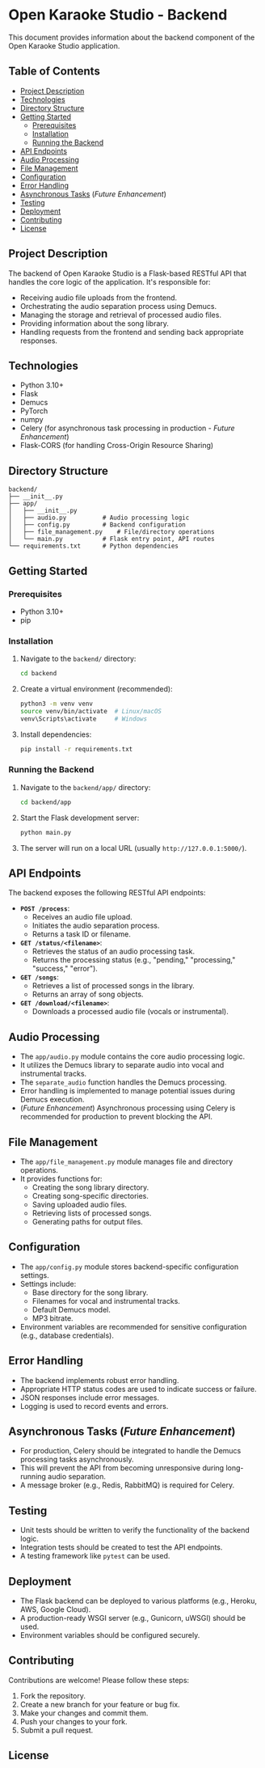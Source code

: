 # Open Karaoke Studio - Backend

This document provides information about the backend component of the Open Karaoke Studio application.

## Table of Contents

* [Project Description](#project-description)
* [Technologies](#technologies)
* [Directory Structure](#directory-structure)
* [Getting Started](#getting-started)
    * [Prerequisites](#prerequisites)
    * [Installation](#installation)
    * [Running the Backend](#running-the-backend)
* [API Endpoints](#api-endpoints)
* [Audio Processing](#audio-processing)
* [File Management](#file-management)
* [Configuration](#configuration)
* [Error Handling](#error-handling)
* [Asynchronous Tasks](#asynchronous-tasks) (*Future Enhancement*)
* [Testing](#testing)
* [Deployment](#deployment)
* [Contributing](#contributing)
* [License](#license)

## Project Description

The backend of Open Karaoke Studio is a Flask-based RESTful API that handles the core logic of the application. It's responsible for:

* Receiving audio file uploads from the frontend.
* Orchestrating the audio separation process using Demucs.
* Managing the storage and retrieval of processed audio files.
* Providing information about the song library.
* Handling requests from the frontend and sending back appropriate responses.

## Technologies

* Python 3.10+
* Flask
* Demucs
* PyTorch
* numpy
* Celery (for asynchronous task processing in production - *Future Enhancement*)
* Flask-CORS (for handling Cross-Origin Resource Sharing)

## Directory Structure

```
backend/
├── __init__.py
├── app/
│   ├── __init__.py
│   ├── audio.py          # Audio processing logic
│   ├── config.py         # Backend configuration
│   ├── file_management.py    # File/directory operations
│   └── main.py           # Flask entry point, API routes
└── requirements.txt      # Python dependencies
```

## Getting Started

### Prerequisites

* Python 3.10+
* pip

### Installation

1.  Navigate to the `backend/` directory:

    ```bash
    cd backend
    ```

2.  Create a virtual environment (recommended):

    ```bash
    python3 -m venv venv
    source venv/bin/activate  # Linux/macOS
    venv\Scripts\activate     # Windows
    ```

3.  Install dependencies:

    ```bash
    pip install -r requirements.txt
    ```

### Running the Backend

1.  Navigate to the `backend/app/` directory:

    ```bash
    cd backend/app
    ```

2.  Start the Flask development server:

    ```bash
    python main.py
    ```

3.  The server will run on a local URL (usually `http://127.0.0.1:5000/`).

## API Endpoints

The backend exposes the following RESTful API endpoints:

* **`POST /process`**:
    * Receives an audio file upload.
    * Initiates the audio separation process.
    * Returns a task ID or filename.
* **`GET /status/<filename>`**:
    * Retrieves the status of an audio processing task.
    * Returns the processing status (e.g., "pending," "processing," "success," "error").
* **`GET /songs`**:
    * Retrieves a list of processed songs in the library.
    * Returns an array of song objects.
* **`GET /download/<filename>`**:
    * Downloads a processed audio file (vocals or instrumental).

## Audio Processing

* The `app/audio.py` module contains the core audio processing logic.
* It utilizes the Demucs library to separate audio into vocal and instrumental tracks.
* The `separate_audio` function handles the Demucs processing.
* Error handling is implemented to manage potential issues during Demucs execution.
* (*Future Enhancement*) Asynchronous processing using Celery is recommended for production to prevent blocking the API.

## File Management

* The `app/file_management.py` module manages file and directory operations.
* It provides functions for:
    * Creating the song library directory.
    * Creating song-specific directories.
    * Saving uploaded audio files.
    * Retrieving lists of processed songs.
    * Generating paths for output files.

## Configuration

* The `app/config.py` module stores backend-specific configuration settings.
* Settings include:
    * Base directory for the song library.
    * Filenames for vocal and instrumental tracks.
    * Default Demucs model.
    * MP3 bitrate.
* Environment variables are recommended for sensitive configuration (e.g., database credentials).

## Error Handling

* The backend implements robust error handling.
* Appropriate HTTP status codes are used to indicate success or failure.
* JSON responses include error messages.
* Logging is used to record events and errors.

## Asynchronous Tasks (*Future Enhancement*)

* For production, Celery should be integrated to handle the Demucs processing tasks asynchronously.
* This will prevent the API from becoming unresponsive during long-running audio separation.
* A message broker (e.g., Redis, RabbitMQ) is required for Celery.

## Testing

* Unit tests should be written to verify the functionality of the backend logic.
* Integration tests should be created to test the API endpoints.
* A testing framework like `pytest` can be used.

## Deployment

* The Flask backend can be deployed to various platforms (e.g., Heroku, AWS, Google Cloud).
* A production-ready WSGI server (e.g., Gunicorn, uWSGI) should be used.
* Environment variables should be configured securely.

## Contributing

Contributions are welcome! Please follow these steps:

1.  Fork the repository.
2.  Create a new branch for your feature or bug fix.
3.  Make your changes and commit them.
4.  Push your changes to your fork.
5.  Submit a pull request.

## License
